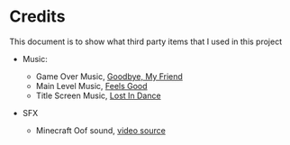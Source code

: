 # Credits
This document is to show what third party items that I used in this project

- Music:
  - Game Over Music, [Goodbye, My Friend](https://www.fesliyanstudios.com/royalty-free-music/download/goodbye-my-friend/37)
  - Main Level Music, [Feels Good](https://www.fesliyanstudios.com/royalty-free-music/download/feels-good/417)
  - Title Screen Music, [Lost In Dance](https://www.fesliyanstudios.com/royalty-free-music/download/lost-in-dance/389)

- SFX
  - Minecraft Oof sound, [video source](https://www.youtube.com/watch?v=0T_NR2KY8uI)
